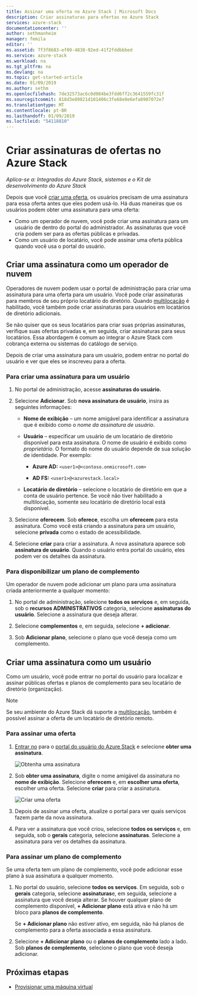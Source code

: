 ```yaml
---
title: Assinar uma oferta no Azure Stack | Microsoft Docs
description: Criar assinaturas para ofertas no Azure Stack
services: azure-stack
documentationcenter: ''
author: sethmanheim
manager: femila
editor: ''
ms.assetid: 7f3f8683-ef09-4838-92ed-41f2fddbbbed
ms.service: azure-stack
ms.workload: na
ms.tgt_pltfrm: na
ms.devlang: na
ms.topic: get-started-article
ms.date: 01/09/2019
ms.author: sethm
ms.openlocfilehash: 7de32573ac6c0d084be3fdd6ff2c3641559fc31f
ms.sourcegitcommit: 818d3e89821d101406c3fe68e0e6efa8907072e7
ms.translationtype: MT
ms.contentlocale: pt-BR
ms.lasthandoff: 01/09/2019
ms.locfileid: "54118810"
---
```

# <a name="create-subscriptions-to-offers-in-azure-stack"></a>Criar assinaturas de ofertas no Azure Stack

*Aplica-se a: Integrados do Azure Stack, sistemas e o Kit de desenvolvimento do Azure Stack*

Depois que você [criar uma oferta](azure-stack-create-offer.md), os usuários precisam de uma assinatura para essa oferta antes que eles podem usá-lo. Há duas maneiras que os usuários podem obter uma assinatura para uma oferta:

- Como um operador de nuvem, você pode criar uma assinatura para um usuário de dentro do portal do administrador. As assinaturas que você cria podem ser para as ofertas públicas e privadas.
- Como um usuário de locatário, você pode assinar uma oferta pública quando você usa o portal do usuário.  

## <a name="create-a-subscription-as-a-cloud-operator"></a>Criar uma assinatura como um operador de nuvem

Operadores de nuvem podem usar o portal de administração para criar uma assinatura para uma oferta para um usuário. Você pode criar assinaturas para membros de seu próprio locatário do diretório. Quando [multilocação](azure-stack-enable-multitenancy.md) é habilitado, você também pode criar assinaturas para usuários em locatários de diretório adicionais.

Se não quiser que os seus locatários para criar suas próprias assinaturas, verifique suas ofertas privadas e, em seguida, criar assinaturas para seus locatários. Essa abordagem é comum ao integrar o Azure Stack com cobrança externa ou sistemas do catálogo de serviço.

Depois de criar uma assinatura para um usuário, podem entrar no portal do usuário e ver que eles se inscreveu para a oferta.  

### <a name="to-create-a-subscription-for-a-user"></a>Para criar uma assinatura para um usuário

1. No portal de administração, acesse **assinaturas do usuário.**
2. Selecione **Adicionar**. Sob **nova assinatura de usuário**, insira as seguintes informações:  

   - **Nome de exibição** – um nome amigável para identificar a assinatura que é exibido como o *nome da assinatura de usuário*.
   - **Usuário** – especificar um usuário de um locatário de diretório disponível para esta assinatura. O nome de usuário é exibido como *proprietário*.  O formato do nome do usuário depende de sua solução de identidade. Por exemplo: 

     - **Azure AD:** `<user1>@<contoso.onmicrosoft.com>`

     - **AD FS:** `<user1>@<azurestack.local>`

   - **Locatário de diretório** – selecione o locatário de diretório em que a conta de usuário pertence. Se você não tiver habilitado a multilocação, somente seu locatário de diretório local está disponível.

3. Selecione **oferecem**. Sob **oferece**, escolha um **oferecem** para esta assinatura. Como você está criando a assinatura para um usuário, selecione **privada** como o estado de acessibilidade.

4. Selecione **criar** para criar a assinatura. A nova assinatura aparece sob **assinatura de usuário**. Quando o usuário entra portal do usuário, eles podem ver os detalhes da assinatura.

### <a name="to-make-an-add-on-plan-available"></a>Para disponibilizar um plano de complemento

Um operador de nuvem pode adicionar um plano para uma assinatura criada anteriormente a qualquer momento:

1. No portal de administração, selecione **todos os serviços** e, em seguida, sob o **recursos ADMINISTRATIVOS** categoria, selecione **assinaturas do usuário**. Selecione a assinatura que deseja alterar.

2. Selecione **complementos** e, em seguida, selecione **+ adicionar**.  

3. Sob **Adicionar plano**, selecione o plano que você deseja como um complemento.

## <a name="create-a-subscription-as-a-user"></a>Criar uma assinatura como um usuário

Como um usuário, você pode entrar no portal do usuário para localizar e assinar públicas ofertas e planos de complemento para seu locatário de diretório (organização).

>[!NOTE]
>Se seu ambiente do Azure Stack dá suporte a [multilocação](azure-stack-enable-multitenancy.md), também é possível assinar a oferta de um locatário de diretório remoto.

### <a name="to-subscribe-to-an-offer"></a>Para assinar uma oferta

1. [Entrar no](azure-stack-connect-azure-stack.md) para o [portal do usuário do Azure Stack](https://portal.local.azurestack.external) e selecione **obter uma assinatura**.

   ![Obtenha uma assinatura](media/azure-stack-subscribe-plan-provision-vm/image01.png)
  
2. Sob **obter uma assinatura**, digite o nome amigável da assinatura no **nome de exibição**. Selecione **oferecem** e, em **escolher uma oferta**, escolher uma oferta. Selecione **criar** para criar a assinatura.

   ![Criar uma oferta](media/azure-stack-subscribe-plan-provision-vm/image02.png)
  
3. Depois de assinar uma oferta, atualize o portal para ver quais serviços fazem parte da nova assinatura.

4. Para ver a assinatura que você criou, selecione **todos os serviços** e, em seguida, sob o **gerais** categoria, selecione **assinaturas**. Selecione a assinatura para ver os detalhes da assinatura.  

### <a name="to-subscribe-to-an-add-on-plan"></a>Para assinar um plano de complemento

Se uma oferta tem um plano de complemento, você pode adicionar esse plano à sua assinatura a qualquer momento.  

1. No portal do usuário, selecione **todos os serviços**. Em seguida, sob o **gerais** categoria, selecione **assinaturas**e, em seguida, selecione a assinatura que você deseja alterar. Se houver qualquer plano de complemento disponível, **+ Adicionar plano** está ativa e não há um bloco para **planos de complemento**. 

   Se **+ Adicionar plano** não estiver ativo, em seguida, não há planos de complemento para a oferta associada a essa assinatura.

1. Selecione **+ Adicionar plano** ou o **planos de complemento** lado a lado. Sob **planos de complemento**, selecione o plano que você deseja adicionar.

## <a name="next-steps"></a>Próximas etapas

- [Provisionar uma máquina virtual](azure-stack-provision-vm.md)
